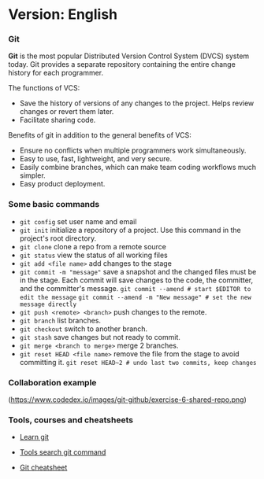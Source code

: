 Version: English
==========================

### Git

**Git** is the most popular Distributed Version Control System (DVCS) system today. Git provides a separate repository containing the entire change history for each programmer.

The functions of VCS:

- Save the history of versions of any changes to the project. Helps review changes or revert them later.
- Facilitate sharing code.

Benefits of git in addition to the general benefits of VCS:

- Ensure no conflicts when multiple programmers work simultaneously.
- Easy to use, fast, lightweight, and very secure.
- Easily combine branches, which can make team coding workflows much simpler.
- Easy product deployment.

### Some basic commands

- `git config` set user name and email
- `git init` initialize a repository of a project. Use this command in the project's root directory.
- `git clone` clone a repo from a remote source
- `git status` view the status of all working files
- `git add <file name>` add changes to the stage
- `git commit -m "message"` save a snapshot and the changed files must be in the stage. Each commit will save changes to the code, the committer, and the committer's message. `git commit --amend # start $EDITOR to edit the message` `git commit --amend -m "New message" # set the new message directly`
- `git push <remote> <branch>` push changes to the remote.
- `git branch` list branches.
- `git checkout` switch to another branch.
- `git stash` save changes but not ready to commit.
- `git merge <branch to merge>` merge 2 branches.
- `git reset HEAD <file name>` remove the file from the stage to avoid committing it. `git reset HEAD~2 # undo last two commits, keep changes`


### Collaboration example

(https://www.codedex.io/images/git-github/exercise-6-shared-repo.png)


### Tools, courses and cheatsheets

- [Learn git](https://learngitbranching.js.org/)

- [Tools search git command](https://gitexplorer.com/)

- [Git cheatsheet](https://www.reddit.com/media?url=https%3A%2F%2Fi.redd.it%2F8341g68g1v7y.png)
